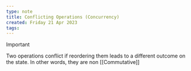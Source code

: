 ```yaml
---
type: note
title: Conflicting Operations (Concurrency)
created: Friday 21 Apr 2023
tags: 
---
```

> [!Important]
> Two operations conflict if reordering them leads to a different outcome on the state. In other words, they are non [[Commutative]]